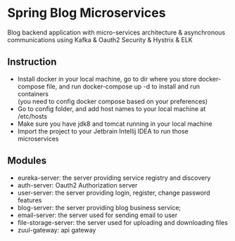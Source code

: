 # Spring Blog Microservices
Blog backend application with micro-services architecture &amp; asynchronous communications using Kafka &amp; Oauth2 Security &amp; Hystrix &amp; ELK 

## Instruction
* Install docker in your local machine, go to dir where you store docker-compose file, and run docker-compose up -d to install and run containers<br>
(you need to config docker compose based on your preferences)
* Go to config folder, and add host names to your local machine at /etc/hosts
* Make sure you have jdk8 and tomcat running in your local machine
* Import the project to your Jetbrain Intellij IDEA to run those microservices

## Modules
* eureka-server: the server providing service registry and discovery
* auth-server: Oauth2 Authorization server
* user-server: the server providing login, register, change password features
* blog-server: the server providing blog business service;
* email-server: the server used for sending email to user
* file-storage-server: the server used for uploading and downloading files
* zuul-gateway: api gateway 
